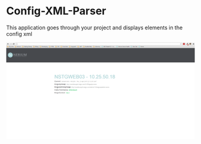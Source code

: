 # Config-XML-Parser
This application goes through your project and displays elements in the config xml

![Picture](https://github.com/codeNovels/Config-XML-Parser/blob/master/verifycheckimage.PNG)
